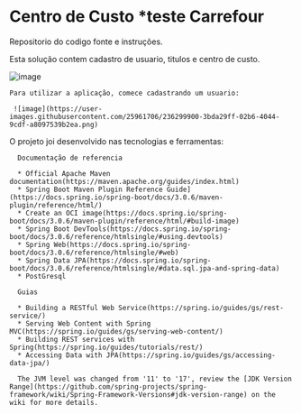 # Centro de Custo *teste Carrefour
Repositorio do codigo fonte e instruções.
 
   Esta solução contem cadastro de usuario, titulos e centro de custo.
   
   ![image](https://user-images.githubusercontent.com/25961706/236300145-fda7cb72-0a91-4942-957d-f2254b6e84cd.png)

      
    Para utilizar a aplicação, comece cadastrando um usuario:
     
     ![image](https://user-images.githubusercontent.com/25961706/236299900-3bda29ff-02b6-4044-9cdf-a8097539b2ea.png)

O projeto joi desenvolvido nas tecnologias e ferramentas:
 
      Documentação de referencia
      
      * Official Apache Maven documentation(https://maven.apache.org/guides/index.html)
      * Spring Boot Maven Plugin Reference Guide](https://docs.spring.io/spring-boot/docs/3.0.6/maven-plugin/reference/html/)
      * Create an OCI image(https://docs.spring.io/spring-boot/docs/3.0.6/maven-plugin/reference/html/#build-image)
      * Spring Boot DevTools(https://docs.spring.io/spring-boot/docs/3.0.6/reference/htmlsingle/#using.devtools)
      * Spring Web(https://docs.spring.io/spring-boot/docs/3.0.6/reference/htmlsingle/#web)
      * Spring Data JPA(https://docs.spring.io/spring-boot/docs/3.0.6/reference/htmlsingle/#data.sql.jpa-and-spring-data)
      * PostGresql

      Guias     

      * Building a RESTful Web Service(https://spring.io/guides/gs/rest-service/)
      * Serving Web Content with Spring MVC(https://spring.io/guides/gs/serving-web-content/)
      * Building REST services with Spring(https://spring.io/guides/tutorials/rest/)
      * Accessing Data with JPA(https://spring.io/guides/gs/accessing-data-jpa/)

      The JVM level was changed from '11' to '17', review the [JDK Version Range](https://github.com/spring-projects/spring-framework/wiki/Spring-Framework-Versions#jdk-version-range) on the wiki for more details.


    
